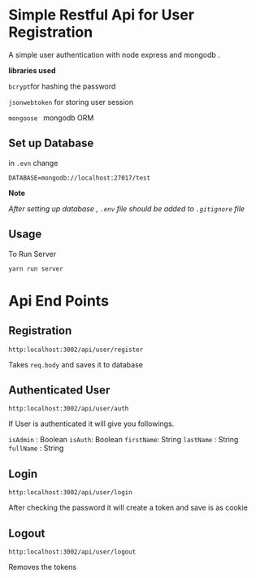 # Simple Restful Api for User Registration 

A simple user authentication with node express and mongodb . 

**libraries used**

`bcrypt`for hashing the password 

`jsonwebtoken`  for storing user session 

`mongoose ` mongodb ORM

## Set up Database 

in `.evn` change 

`DATABASE=mongodb://localhost:27017/test`

**Note**

*After setting up database ,  `.env` file should be added to `.gitignore` file*

## Usage

To Run Server 

`yarn run server`

# Api End Points

## Registration 

`http:localhost:3002/api/user/register`

Takes `req.body` and saves it to database

## Authenticated User

`http:localhost:3002/api/user/auth`

If User is authenticated it will give you followings.

`isAdmin` :  Boolean 
`isAuth`: Boolean 
`firstName`: String
`lastName` : String
`fullName`  : String

## Login 

`http:localhost:3002/api/user/login`

After checking the password it will create a token and save is as cookie 

## 	Logout 	

`http:localhost:3002/api/user/logout`

Removes the tokens 
